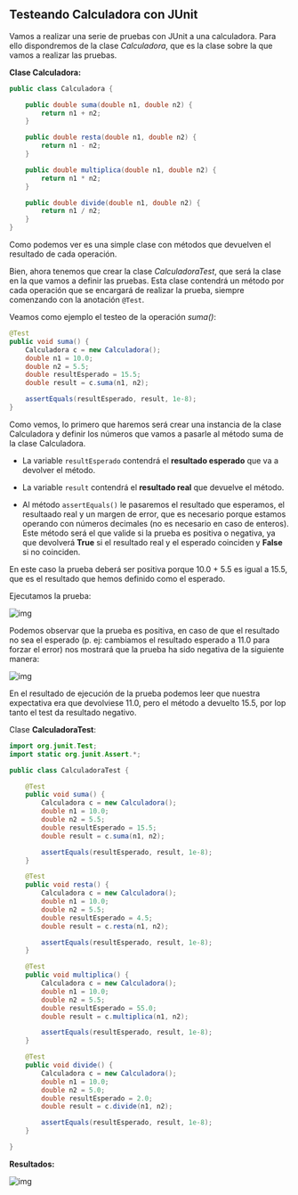 ## Testeando Calculadora con JUnit
Vamos a realizar una serie de pruebas con JUnit a una calculadora. Para ello dispondremos de 
la clase _Calculadora_, que es la clase sobre la que vamos a realizar las pruebas.

**Clase Calculadora:**
```java
public class Calculadora {

    public double suma(double n1, double n2) {
        return n1 + n2;
    }

    public double resta(double n1, double n2) {
        return n1 - n2;
    }

    public double multiplica(double n1, double n2) {
        return n1 * n2;
    }

    public double divide(double n1, double n2) {
        return n1 / n2;
    }
}
```

Como podemos ver es una simple clase con métodos que devuelven el resultado de cada
operación.

Bien, ahora tenemos que crear la clase _CalculadoraTest_, que será la clase en la
que vamos a definir las pruebas. Esta clase contendrá un método por cada operación que
se encargará de realizar la prueba, siempre comenzando con la anotación `@Test`.

Veamos como ejemplo el testeo de la operación _suma()_:
```java
@Test
public void suma() {
    Calculadora c = new Calculadora();
    double n1 = 10.0;
    double n2 = 5.5;
    double resultEsperado = 15.5;
    double result = c.suma(n1, n2);

    assertEquals(resultEsperado, result, 1e-8);
}
```

Como vemos, lo primero que haremos será crear una instancia de la clase Calculadora
y definir los números que vamos a pasarle al método suma de la clase Calculadora. 

* La variable `resultEsperado` contendrá el **resultado esperado** que va a devolver el método.

* La variable `result` contendrá el **resultado real** que devuelve el método.

* Al método `assertEquals()` le pasaremos el resultado que esperamos, el resultaado real
y un margen de error, que es necesario porque estamos operando con números decimales 
(no es necesario en caso de enteros). Este método será el que valide si la prueba es
positiva o negativa, ya que devolverá **True** si el resultado real y el esperado coinciden
y **False** si no coinciden.

En este caso la prueba deberá ser positiva porque 10.0 + 5.5 es igual a 15.5, que es
el resultado que hemos definido como el esperado.

Ejecutamos la prueba:

![img](https://imgur.com/a/2vqk74A)

Podemos observar que la prueba es positiva, en caso de que el resultado no sea el
esperado (p. ej: cambiamos el resultado esperado a 11.0 para forzar el error) 
nos mostrará que la prueba ha sido negativa de la siguiente manera:

![img](https://imgur.com/a/8LdRrDg)

En el resultado de ejecución de la prueba podemos leer que nuestra expectativa era
que devolviese 11.0, pero el método a devuelto 15.5, por lop tanto el test da resultado
negativo.

Clase **CalculadoraTest**:
```java
import org.junit.Test;
import static org.junit.Assert.*;

public class CalculadoraTest {

    @Test
    public void suma() {
        Calculadora c = new Calculadora();
        double n1 = 10.0;
        double n2 = 5.5;
        double resultEsperado = 15.5;
        double result = c.suma(n1, n2);

        assertEquals(resultEsperado, result, 1e-8);
    }

    @Test
    public void resta() {
        Calculadora c = new Calculadora();
        double n1 = 10.0;
        double n2 = 5.5;
        double resultEsperado = 4.5;
        double result = c.resta(n1, n2);

        assertEquals(resultEsperado, result, 1e-8);
    }

    @Test
    public void multiplica() {
        Calculadora c = new Calculadora();
        double n1 = 10.0;
        double n2 = 5.5;
        double resultEsperado = 55.0;
        double result = c.multiplica(n1, n2);

        assertEquals(resultEsperado, result, 1e-8);
    }

    @Test
    public void divide() {
        Calculadora c = new Calculadora();
        double n1 = 10.0;
        double n2 = 5.0;
        double resultEsperado = 2.0;
        double result = c.divide(n1, n2);

        assertEquals(resultEsperado, result, 1e-8);
    }

}
```

**Resultados:**

![img](https://imgur.com/a/HBQmdGI)